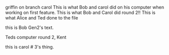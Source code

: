 
griffin on branch carol
This is what Bob and carol did on his computer when working on first feature.
This is what Bob and Carol did round 2!!
This is what Alice and Ted done to the file


this is Bob Gen2's text.

Teds computer round 2, Kent

this is carol # 3's thing.
